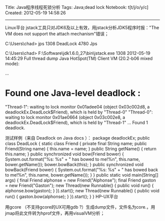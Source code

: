 Title: Java程序线程死锁分析
Tags: Java;dead lock
Notebook: t[t/j/o/y/c]
Created: 2012-05-19 14:58:26

------

Linux平台 
jstack工具只对JDK6及以上有效，用jstack分析JDK5程序时报："The VM does not support the attach mechanism"错误；

C:\Users\chad> jps 1308 DeadLock 
4780 Jps

C:\Users\chad> F:\Software\jdk1.6.0_27\bin\jstack.exe 1308 
2012-05-19 14:45:29 
Full thread dump Java HotSpot(TM) Client VM (20.2-b06 mixed mode):

...

Found one Java-level deadlock : 
============================= 
"Thread-1": 
 waiting to lock monitor 0x01adee04 (object 0x03c002d8, a deadlockEx.DeadLock$Friend), 
 which is held by "Thread-0" 
"Thread-0": 
 waiting to lock monitor 0x01ae0664 (object 0x03c002e8, a deadlockEx.DeadLock$Friend), 
 which is held by "Thread-1" 
... 
Found 1 deadlock.

 

 测试样例（来自 Deadlock on Java docs ）： 
package deadlockEx; 
public class DeadLock { 
 static class Friend { 
  private final String name; 
  public Friend(String name) { 
   this.name = name; 
  } 
  public String getName() { 
   return this.name; 
  } 
  public synchronized void bow(Friend bower) { 
   System.out.format("%s: %s" + " has bowed to me!%n", this.name, 
    bower.getName()); 
   bower.bowBack(this); 
  } 
  public synchronized void bowBack(Friend bower) { 
   System.out.format("%s: %s" + " has bowed back to me!%n", this.name, 
    bower.getName()); 
  } 
 } 
 public static void main(String[] args) { 
  final Friend alphonse = new Friend("Alphonse"); 
  final Friend gaston = new Friend("Gaston"); 
  new Thread(new Runnable() { 
   public void run() { 
    alphonse.bow(gaston); 
   } 
  }).start(); 
  new Thread(new Runnable() { 
   public void run() { 
    gaston.bow(alphonse); 
   } 
  }).start(); 
 } 
} HP-UX平台 


用gcore <pid>（不支持gcore的UX可用gdb <pid>?）生成dump文件，文件名为core.<pid>，用jmap将此文件转为hprof文件，再用visualVM分析；